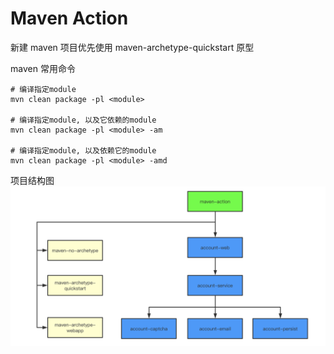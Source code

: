 # Maven Action

新建 maven 项目优先使用 maven-archetype-quickstart 原型  

maven 常用命令
```shell script
# 编译指定module
mvn clean package -pl <module>

# 编译指定module, 以及它依赖的module
mvn clean package -pl <module> -am

# 编译指定module, 以及依赖它的module
mvn clean package -pl <module> -amd
```

项目结构图  
![项目结构图](./project.png)  

